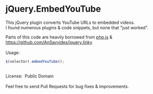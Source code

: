 # jQuery.EmbedYouTube

This jQuery plugin converts YouTube URLs to embedded videos.<br> 
I found numerous plugins & code snippets, but none that "just worked".

Parts of this code are heavily borrowed from <a href="https://raw.githubusercontent.com/kvz/phpjs/master/functions/strings/str_replace.js" target="_blank">php.js</a> & <a href="https://github.com/AnSavvides/jquery.linky" target="_blank">https://github.com/AnSavvides/jquery.linky</a>
<br>
<br>
Usage:
```JavaScript
$(selector).embedYouTube();
```
<br>
License:&nbsp;&nbsp;Public Domain
<br>
<br>
Feel free to send Pull Requests for bug fixes & improvements.
